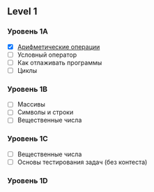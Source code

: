 ## Level 1
### Уровень 1A
- [X] [Арифметические операции](https://github.com/Xrenya/Algorithms/tree/master/Algoprog/Level_1/Arithmetics)
- [ ] Условный оператор
- [ ] Как отлаживать программы
- [ ] Циклы
### Уровень 1B
- [ ] Массивы
- [ ] Символы и строки
- [ ] Вещественные числа
### Уровень 1C
- [ ] Вещественные числа
- [ ] Основы тестирования задач (без контеста)
### Уровень 1D
